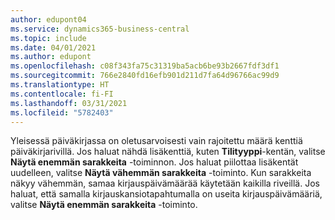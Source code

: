 ```yaml
---
author: edupont04
ms.service: dynamics365-business-central
ms.topic: include
ms.date: 04/01/2021
ms.author: edupont
ms.openlocfilehash: c08f343fa75c31319ba5acb6be93b2667fdf3df1
ms.sourcegitcommit: 766e2840fd16efb901d211d7fa64d96766ac99d9
ms.translationtype: HT
ms.contentlocale: fi-FI
ms.lasthandoff: 03/31/2021
ms.locfileid: "5782403"
---
```

Yleisessä päiväkirjassa on oletusarvoisesti vain rajoitettu määrä kenttiä päiväkirjarivillä. Jos haluat nähdä lisäkenttiä, kuten **Tilityyppi**-kentän, valitse **Näytä enemmän sarakkeita** -toiminnon. Jos haluat piilottaa lisäkentät uudelleen, valitse **Näytä vähemmän sarakkeita** -toiminto. Kun sarakkeita näkyy vähemmän, samaa kirjauspäivämäärää käytetään kaikilla riveillä. Jos haluat, että samalla kirjauskansiotapahtumalla on useita kirjauspäivämääriä, valitse **Näytä enemmän sarakkeita** -toiminto.
